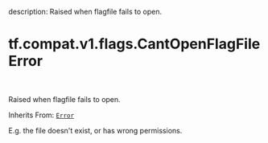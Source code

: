 description: Raised when flagfile fails to open.

<div itemscope itemtype="http://developers.google.com/ReferenceObject">
<meta itemprop="name" content="tf.compat.v1.flags.CantOpenFlagFileError" />
<meta itemprop="path" content="Stable" />
</div>

# tf.compat.v1.flags.CantOpenFlagFileError

<!-- Insert buttons and diff -->

<table class="tfo-notebook-buttons tfo-api nocontent" align="left">

</table>



Raised when flagfile fails to open.

Inherits From: [`Error`](../../../../tf/compat/v1/flags/Error.md)

<!-- Placeholder for "Used in" -->

E.g. the file doesn't exist, or has wrong permissions.

